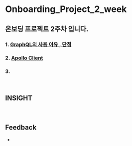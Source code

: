 # Onboarding_Project_2_week

## 온보딩 프로젝트 2주차 입니다.

### 1. [GraphQL의 사용 이유 , 단점](https://github.com/yechanTW/Onboarding_Project/tree/main/ONBOARDING_PROJECT_2_WEEK/GraphQL)
### 2. [Apollo Client](https://github.com/yechanTW/Onboarding_Project/tree/main/ONBOARDING_PROJECT_2_WEEK/Apollo%20Client)
### 3. []()

</br>

## INSIGHT

### []()

</br>

## Feedback
- 
